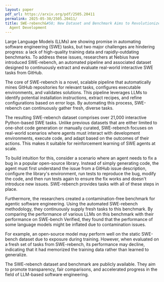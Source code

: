 ```yaml
---
layout: paper
pdf_url: https://arxiv.org/pdf/2505.20411
permalink: 2025-05-30/2505.20411/
title: SWE-rebench&#58; New Dataset and Benchmark Aims to Revolutionize Software Engineering
  Agent Development
---
```




Large Language Models (LLMs) are showing promise in automating software engineering (SWE) tasks, but two major challenges are hindering progress: a lack of high-quality training data and rapidly-outdating benchmarks. To address these issues, researchers at Nebius have introduced SWE-rebench, an automated pipeline and associated dataset designed to continuously extract and evaluate real-world interactive SWE tasks from GitHub.

The core of SWE-rebench is a novel, scalable pipeline that automatically mines GitHub repositories for relevant tasks, configures executable environments, and validates solutions. This pipeline leverages LLMs to identify potential installation instructions, extract recipes, and refine configurations based on error logs. By automating this process, SWE-rebench can continuously gather fresh, diverse tasks.

The resulting SWE-rebench dataset comprises over 21,000 interactive Python-based SWE tasks. Unlike previous datasets that are either limited to one-shot code generation or manually curated, SWE-rebench focuses on real-world scenarios where agents must interact with development environments, execute code, and adapt based on the outcomes of their actions. This makes it suitable for reinforcement learning of SWE agents at scale.

To build intuition for this, consider a scenario where an agent needs to fix a bug in a popular open-source library. Instead of simply generating code, the agent must first understand the issue from a GitHub issue description, configure the library's environment, run tests to reproduce the bug, modify the code, and then run tests again to ensure the fix works and doesn't introduce new issues. SWE-rebench provides tasks with all of these steps in place.

Furthermore, the researchers created a contamination-free benchmark for agentic software engineering. Using the automated SWE-rebench methodology, they continuously supply fresh tasks to this benchmark. By comparing the performance of various LLMs on this benchmark with their performance on SWE-bench Verified, they found that the performance of some language models might be inflated due to contamination issues.

For example, an open-source model may perform well on the static SWE-bench dataset due to exposure during training. However, when evaluated on a fresh set of tasks from SWE-rebench, its performance may decline, indicating that it had memorized the training data rather than learned to generalize.

The SWE-rebench dataset and benchmark are publicly available. They aim to promote transparency, fair comparisons, and accelerated progress in the field of LLM-based software engineering.